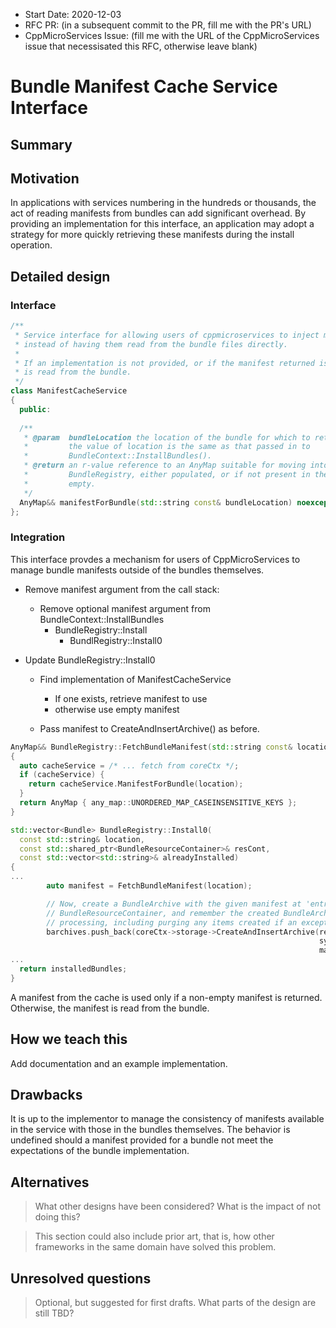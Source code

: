 - Start Date: 2020-12-03
- RFC PR: (in a subsequent commit to the PR, fill me with the PR's URL)
- CppMicroServices Issue: (fill me with the URL of the CppMicroServices issue that necessisated this RFC, otherwise leave blank)

# Bundle Manifest Cache Service Interface

## Summary

## Motivation

In applications with services numbering in the hundreds or thousands, the act of reading manifests from bundles can add significant overhead. By providing an implementation for this interface, an application may adopt a strategy for more quickly retrieving these manifests during the install operation.

## Detailed design

### Interface

```c++
/**
 * Service interface for allowing users of cppmicroservices to inject manifests for bundles
 * instead of having them read from the bundle files directly. 
 *
 * If an implementation is not provided, or if the manifest returned is empty, the manifest
 * is read from the bundle.
 */
class ManifestCacheService
{
  public:
  
  /**
   * @param  bundleLocation the location of the bundle for which to retrieve the manifest.
   *         the value of location is the same as that passed in to
   *         BundleContext::InstallBundles().
   * @return an r-value reference to an AnyMap suitable for moving into the 
   *         BundleRegistry, either populated, or if not present in the cache,
   *         empty.
   */
  AnyMap&& manifestForBundle(std::string const& bundleLocation) noexcept = 0;
};
```

###  Integration

This interface provdes a mechanism for users of CppMicroServices to manage bundle manifests outside of the bundles themselves.

* Remove manifest argument from the call stack:

  * Remove optional manifest argument from BundleContext::InstallBundles
    * BundleRegistry::Install
      * BundlRegistry::Install0

* Update BundleRegistry::Install0

  * Find implementation of ManifestCacheService

    * If one exists, retrieve manifest to use
    * otherwise use empty manifest

  * Pass manifest to CreateAndInsertArchive() as before.

    

```c++
AnyMap&& BundleRegistry::FetchBundleManifest(std::string const& location)
{
  auto cacheService = /* ... fetch from coreCtx */;
  if (cacheService) {
    return cacheService.ManifestForBundle(location);
  }
  return AnyMap { any_map::UNORDERED_MAP_CASEINSENSITIVE_KEYS };
}

std::vector<Bundle> BundleRegistry::Install0(
  const std::string& location,
  const std::shared_ptr<BundleResourceContainer>& resCont,
  const std::vector<std::string>& alreadyInstalled)
{
...
        auto manifest = FetchBundleManifest(location);

        // Now, create a BundleArchive with the given manifest at 'entry' in the
        // BundleResourceContainer, and remember the created BundleArchive here for later
        // processing, including purging any items created if an exception is thrown.
        barchives.push_back(coreCtx->storage->CreateAndInsertArchive(resCont, 
                                                                     symbolicName, 
                                                                     manifest));
...
  return installedBundles;
}

```



A manifest from the cache is used only if a non-empty manifest is returned. Otherwise, the manifest is read from the bundle.

## How we teach this

Add documentation and an example implementation.

## Drawbacks

It is up to the implementor to manage the consistency of manifests available in the service with those in the bundles themselves. The behavior is undefined should a manifest provided for a bundle not meet the expectations of the bundle implementation.

## Alternatives

> What other designs have been considered? What is the impact of not doing this?

> This section could also include prior art, that is, how other frameworks in the same domain have solved this problem.

## Unresolved questions

> Optional, but suggested for first drafts. What parts of the design are still
> TBD?